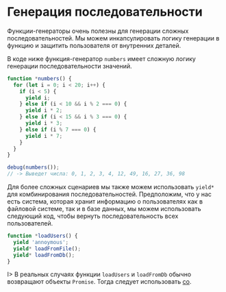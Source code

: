 # Генерация последовательности

Функции-генераторы очень полезны для генерации сложных последовательностей. Мы можем инкапсулировать логику генерации в функцию и защитить пользователя от внутренних деталей.

В коде ниже функция-генератор `numbers` имеет сложную логику генерации последовательности значений.

```js
function *numbers() {
  for (let i = 0; i < 20; i++) {
    if (i < 5) {
      yield i;
    } else if (i < 10 && i % 2 === 0) {
      yield i * 2;
    } else if (i < 15 && i % 3 === 0) {
      yield i * 3;
    } else if (i % 7 === 0) {
      yield i * 7;
    }
  }
}

debug(numbers());
// -> Выведет числа: 0, 1, 2, 3, 4, 12, 49, 16, 27, 36, 98
```

Для более сложных сценариев мы также можем использовать `yield*` для комбинирования последовательностей. Предположим, что у нас есть система, которая хранит информацию о пользователях как в файловой системе, так и в базе данных, мы можем использовать следующий код, чтобы вернуть последовательность всех пользователей.

```js
function *loadUsers() {
  yield 'annoymous';
  yield* loadFromFile();
  yield* loadFromDb();
}
```

I> В реальных случаях функции `loadUsers` и `loadFromDb` обычно возвращают объекты `Promise`. Тогда следует использовать [co](#co).
